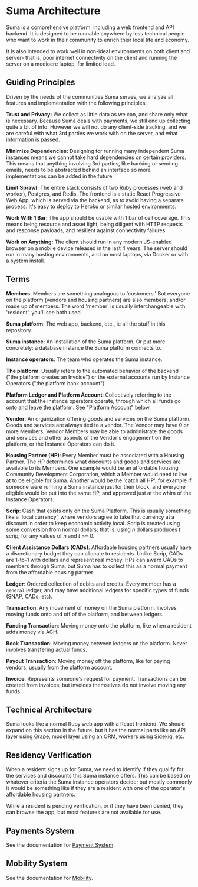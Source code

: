# Suma Architecture

Suma is a comprehensive platform, including a web frontend and API backend.
It is designed to be runnable anywhere
by less technical people who want to work in their community
to enrich their local life and economy.

It is also intended to work well in non-ideal environments on both
client and server- that is, poor internet connectivity on the client
and running the server on a mediocre laptop, for limited load.

## Guiding Principles

Driven by the needs of the communities Suma serves,
we analyze all features and implementation with the following principles:

**Trust and Privacy:** We collect as little data as we can,
and share only what is necessary. Because Suma deals with payments,
we still end up collecting quite a bit of info.
However we will not do any client-side tracking,
and we are careful with what 3rd parties we work with on the server,
and what information is passed.

**Minimize Dependencies:** Designing for running many independent Suma instances
means we cannot take hard dependencies on certain providers.
This means that anything involving 3rd parties,
like banking or sending emails, needs to be abstracted behind an interface
so more implementations can be added in the future.

**Limit Sprawl:** The entire stack consists of two Ruby processes
(web and worker), Postgres, and Redis. The frontend is a
static React Progressive Web App, which is served via the backend,
as to avoid having a separate process. It's easy to deploy to Heroku
or similar hosted environments.

**Work With 1 Bar:** The app should be usable with 1 bar of cell coverage.
This means being resource and asset light,
being diligent with HTTP requests and response payloads,
and resilient against connectivity failures.

**Work on Anything:** The client should run in any modern JS-enabled browser
on a mobile device released in the last 4 years. The server should run
in many hosting environments, and on most laptops,
via Docker or with a system install.

## Terms

**Members**: Members are something analogous to 'customers.'
But everyone on the platform (vendors and housing partners) are also members,
and/or made up of members.
The word 'member' is usually interchangeable with 'resident',
you'll see both used.

**Suma platform**: The web app, backend, etc., ie all the stuff in this repository.

**Suma instance**: An installation of the Suma platform.
Or put more concretely: a database instance the Suma platform connects to.

**Instance operators**: The team who operates the Suma instance.

**The platform**: Usually refers to the automated behavior of the backend
("the platform creates an Invoice") or the external accounts run by Instance Operators
("the platform bank account").

**Platform Ledger and Platform Account**: Collectively referring to the account
that the instance operators operate, through which all funds go onto and leave the platform.
See "Platform Account" below.

**Vendor**: An organization offering goods and services on the Suma platform.
Goods and services are always tied to a vendor.
The Vendor may have 0 or more Members;
Vendor Members may be able to administrate the goods and services
and other aspects of the Vendor's engagement on the platform,
or the Instance Operators can do it.

**Housing Partner (HP)**: Every Member must be associated with a Housing Partner.
The HP determines what discounts and goods and services are available
to its Members. One example would be an affordable housing Community Development Corporation,
which a Member would need to live at to be eligible for Suma.
Another would be the 'catch all HP', for example if someone were running a Suma instance
just for their block, and everyone eligible would be put into the same HP,
and approved just at the whim of the Instance Operators.

**Scrip**: Cash that exists only on the Suma Platform.
This is usually something like a 'local currency',
where vendors agree to take that currency at a discount
in order to keep economic activity local.
Scrip is created using some conversion from normal dollars;
that is, using _n_ dollars produces _t_ scrip,
for any values of _n_ and _t_ >= 0.

**Client Assistance Dollars (CADs)**: Affordable housing partners usually have a discretionary budget
they can allocate to residents. Unlike Scrip, CADs are 1-to-1 with dollars and represent real money.
HPs can award CADs to members through Suma, but Suma has to collect this as a normal payment
from the affordable housing partner.

**Ledger**: Ordered collection of debits and credits.
Every member has a `general` ledger,
and may have additional ledgers for specific types of funds
(SNAP, CADs, etc).

**Transaction**: Any movement of money on the Suma platform.
Involves moving funds onto and off of the platform,
and between ledgers.

**Funding Transaction**: Moving money onto the platform,
like when a resident adds money via ACH.

**Book Transaction**: Moving money between ledgers on the platform.
Never involves transfering actual funds.

**Payout Transaction**: Moving money off the platform,
like for paying vendors, usually from the platform account.

**Invoice**: Represents someone's request for payment.
Transactions can be created from invoices,
but invoices themselves do not involve moving any funds.

## Technical Architecture

Suma looks like a normal Ruby web app with a React frontend.
We should expand on this section in the future,
but it has the normal parts like an API layer using Grape, model layer using an ORM,
workers using Sidekiq, etc.

## Residency Verification

When a resident signs up for Suma, we need to identify if they qualify for the services
and discounts this Suma instance offers. This can be based on whatever criteria
the Suma instance operators decide; but mostly commonly it would be something like
if they are a resident with one of the operator's affordable housing partners.

While a resident is pending verification, or if they have been denied,
they can browse the app, but most features are not available for use.

## Payments System

See the documentation for [Payment System](payments.md).

## Mobility System

See the documentation for [Mobility](mobility.md).